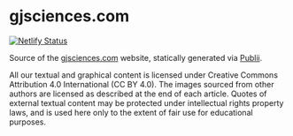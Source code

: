 # gjsciences.com

[![Netlify Status](https://api.netlify.com/api/v1/badges/89ae1ec3-ee1a-41f1-9722-7c7e259b8519/deploy-status)](https://app.netlify.com/sites/kind-fermat-cd1926/deploys)

Source of the [gjsciences.com](https://www.gjsciences.com/) website, statically generated via [Publii](https://github.com/GetPublii/Publii).

All our textual and graphical content is licensed under Creative Commons Attribution 4.0 International (CC BY 4.0). The images sourced from other authors are licensed as described at the end of each article. Quotes of external textual content may be protected under intellectual rights property laws, and is used here only to the extent of fair use for educational purposes.
